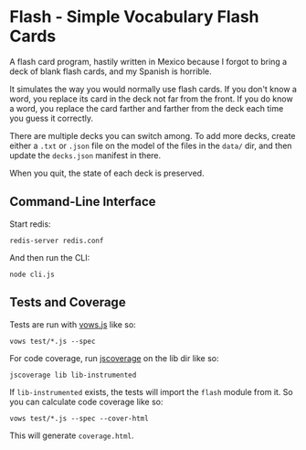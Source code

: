Flash - Simple Vocabulary Flash Cards
=====================================

A flash card program, hastily written in Mexico because I forgot to bring a
deck of blank flash cards, and my Spanish is horrible.

It simulates the way you would normally use flash cards.  If you don't know a
word, you replace its card in the deck not far from the front.  If you do know
a word, you replace the card farther and farther from the deck each time you
guess it correctly.

There are multiple decks you can switch among.  To add more decks, create 
either a `.txt` or `.json` file on the model of the files in the `data/` 
dir, and then update the `decks.json` manifest in there.

When you quit, the state of each deck is preserved.

Command-Line Interface
----------------------

Start redis:

    redis-server redis.conf

And then run the CLI:

    node cli.js

Tests and Coverage
------------------

Tests are run with [vows.js](http://vowsjs.org) like so:

    vows test/*.js --spec

For code coverage, run [jscoverage](https://github.com/visionmedia/node-jscoverage) on the lib dir like so:

    jscoverage lib lib-instrumented

If `lib-instrumented` exists, the tests will import the `flash` module from it.
So you can calculate code coverage like so:

    vows test/*.js --spec --cover-html

This will generate `coverage.html`.









